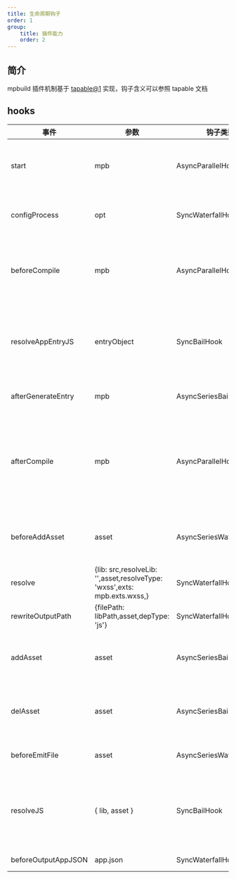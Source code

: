 ```yaml
---
title: 生命周期钩子
order: 1
group:
    title: 插件能力
    order: 2
---
```


## 简介

mpbuild 插件机制基于 [tapable@1](https://github.com/webpack/tapable/tree/tapable-1) 实现，钩子含义可以参照 tapable 文档

## hooks

| 事件                | 参数                                                                     | 钩子类型                 | 备注                                                             |
| ------------------- | ------------------------------------------------------------------------ | ------------------------ | ---------------------------------------------------------------- |
| start               | mpb                                                                      | AsyncParallelHook        | mpbuild 启动时，配置等信息还没准备完毕                           |
| configProcess       | opt                                                                      | SyncWaterfallHook        | 启动后对配置文件进行处理时触发                                   |
| beforeCompile       | mpb                                                                      | AsyncParallelHook        | 开始构建前，配置信息均准备完毕，只会触发一次                     |
| resolveAppEntryJS   | entryObject                                                              | SyncBailHook             | 解析 entry 的时候触发，可以在这里更改 entry 内容                 |
| afterGenerateEntry  | mpb                                                                      | AsyncSeriesBailHook      | appEntry 确定后触发                                              |
| afterCompile        | mpb                                                                      | AsyncParallelHook        | 每次构建完成触发，watch 模式下每次文件变更导致重新构建会触发一次 |
| beforeAddAsset      | asset                                                                    | AsyncSeriesWaterfallHook | 文件被添加到 mpbuild 依赖图中之前触发                            |
| resolve             | {lib: src,resolveLib: '',asset,resolveType: 'wxss',exts: mpb.exts.wxss,} | SyncWaterfallHook        | 解析文件原始路径                                                 |
| rewriteOutputPath   | {filePath: libPath,asset,depType: 'js'}                                  | SyncWaterfallHook        | 重写文件输出路径                                                 |
| addAsset            | asset                                                                    | AsyncSeriesBailHook      | 文件被添加到 mpbuild 依赖图时触发                                |
| delAsset            | asset                                                                    | AsyncSeriesBailHook      | 文件被从 mpbuild 依赖图中删除时触发                              |
| beforeEmitFile      | asset                                                                    | AsyncSeriesWaterfallHook | 文件被写到磁盘之前触发                                           |
| resolveJS           | { lib, asset }                                                           | SyncBailHook             | JS 文件中依赖被解析之前触发，返回 null 此依赖不会被解析          |
| beforeOutputAppJSON | app.json                                                                 | SyncWaterfallHook        | 处理 app.json                                                    |
